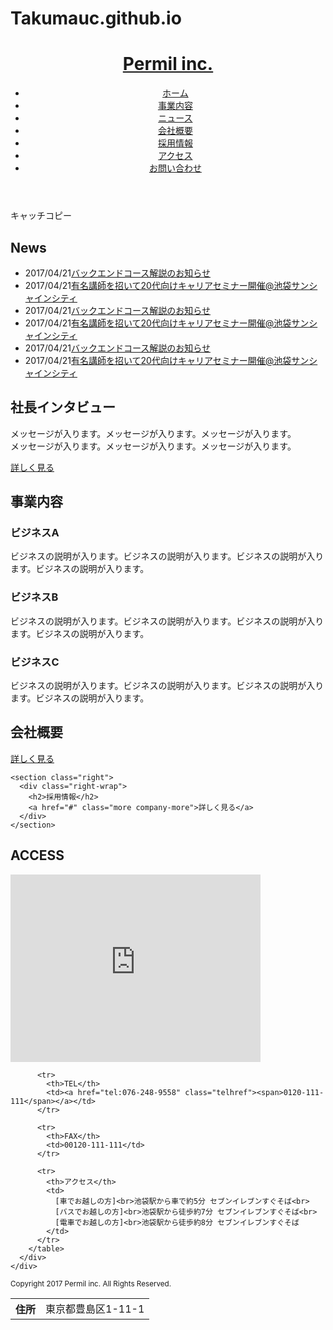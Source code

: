 # Takumauc.github.io<!DOCTYPE html>
<html lang="ja">

<head>
  <meta charset="utf8">
  <meta http-equiv="X-UA-Compatible" content="IE=edge">
  <title>Permil inc.</title>
  <meta name="descpription" content="">
  <meta name="keywords" content="">
  <link rel="shortcut icon" href="favicon.ico">
  <link rel="stylesheet" href="css/style.css" media="all">
  <script src="https://use.fontawesome.com/2f095b10d5.js"></script>
</head>

<body>

  <header id="top-header">
    <h1 class="header-logo"><a href="#">Permil inc.</a></h1>
    <nav class="header-nav">
      <ul>
        <li><a href="#eyecatch">ホーム</a></li>
        <li><a href="#">事業内容</a></li>
        <li><a href="#">ニュース</a></li>
        <li><a href="#">会社概要</a></li>
        <li><a href="#">採用情報</a></li>
        <li><a href="#">アクセス</a></li>
        <li><a href="#">お問い合わせ</a></li>
      </ul>
    </nav>
  </header>

  <div id="eyecatch">
    <p>キャッチコピー</p>
  </div>

  <section class="wrap ptb60" id="news">
    <h2 class="top-title-center">News</h2>
    <ul>
      <li><span>2017/04/21</span><a href="#">バックエンドコース解説のお知らせ</a></li>
      <li><span>2017/04/21</span><a href="#">有名講師を招いて20代向けキャリアセミナー開催@池袋サンシャインシティ</a></li>
      <li><span>2017/04/21</span><a href="#">バックエンドコース解説のお知らせ</a></li>
      <li><span>2017/04/21</span><a href="#">有名講師を招いて20代向けキャリアセミナー開催@池袋サンシャインシティ</a></li>
      <li><span>2017/04/21</span><a href="#">バックエンドコース解説のお知らせ</a></li>
      <li><span>2017/04/21</span><a href="#">有名講師を招いて20代向けキャリアセミナー開催@池袋サンシャインシティ</a></li>
    </ul>
  </section>

  <section class="ptb60" id="interview">
    <div id="interview-link">
      <h2 class="top-title-center">社長インタビュー</h2>
      <p>メッセージが入ります。メッセージが入ります。メッセージが入ります。<br>メッセージが入ります。メッセージが入ります。メッセージが入ります。</p>
      <a href="#" class="more">詳しく見る</a>
    </div>
  </section>

  <section class="wrap ptb60" id="business">
    <h2 class="top-title-center">事業内容</h2>
    <div class="business-wrap">
      <section class="business-cat">
        <span><i class="fa fa-line-chart" aria-hidden="true"></i></span>
        <h3>ビジネスA</h3>
        <p>ビジネスの説明が入ります。ビジネスの説明が入ります。ビジネスの説明が入ります。ビジネスの説明が入ります。</p>
      </section>
      <section class="business-cat">
        <span><i class="fa fa-user-circle-o" aria-hidden="true"></i></span>
        <h3>ビジネスB</h3>
        <p>ビジネスの説明が入ります。ビジネスの説明が入ります。ビジネスの説明が入ります。ビジネスの説明が入ります。</p>
      </section>
      <section class="business-cat">
        <span><i class="fa fa-handshake-o" aria-hidden="true"></i></span>
        <h3>ビジネスC</h3>
        <p>ビジネスの説明が入ります。ビジネスの説明が入ります。ビジネスの説明が入ります。ビジネスの説明が入ります。</p>
      </section>
    </div>
  </section>

  <div id="company">
    <section class="left">
      <div class="left-wrap">
        <h2>会社概要</h2>
        <a href="#" class="more company-more">詳しく見る</a>
      </div>
    </section>

    <section class="right">
      <div class="right-wrap">
        <h2>採用情報</h2>
        <a href="#" class="more company-more">詳しく見る</a>
      </div>
    </section>
  </div>

  <section class="ptb60" id="access">
    <h2 class="top-title-center">ACCESS</h2>
    <div class="wrap access-wrap">
      <div class="map">
        <iframe
          src="https://www.google.com/maps/embed?pb=!1m18!1m12!1m3!1d3238.891601872472!2d139.70815881480468!3d35.728884334965365!2m3!1f0!2f0!3f0!3m2!1i1024!2i768!4f13.1!3m3!1m2!1s0x60188d5d4043e0dd%3A0x213775d25d2b034d!2z5rGg6KKL6aeF!5e0!3m2!1sja!2sjp!4v1493445377408"
          width="400" height="300" frameborder="0" style="border:0" allowfullscreen></iframe>
      </div>
      <div class="info">
        <table>
          <tr>
            <th>住所</th>
            <td>東京都豊島区1-11-1</td>
          </tr>

          <tr>
            <th>TEL</th>
            <td><a href="tel:076-248-9558" class="telhref"><span>0120-111-111</span></a></td>
          </tr>

          <tr>
            <th>FAX</th>
            <td>00120-111-111</td>
          </tr>

          <tr>
            <th>アクセス</th>
            <td>
              [車でお越しの方]<br>池袋駅から車で約5分 セブンイレブンすぐそば<br>
              [バスでお越しの方]<br>池袋駅から徒歩約7分 セブンイレブンすぐそば<br>
              [電車でお越しの方]<br>池袋駅から徒歩約8分 セブンイレブンすぐそば
            </td>
          </tr>
        </table>
      </div>
    </div>
  </section>

  <footer id="footer">
    <small>Copyright 2017 Permil inc. All Rights Reserved.</small>
  </footer>

</body>

</html>
